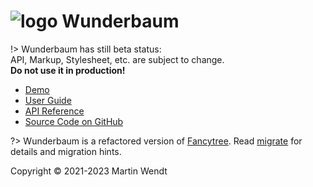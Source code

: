 # ![logo](/assets/tree_logo_32.png ':ignore') Wunderbaum

!> Wunderbaum has still beta status:<br>
   API, Markup, Stylesheet, etc. are subject to change.<br>
   **Do not use it in production!**

* [Demo](demo ':ignore')
* [User Guide](/tutorial/overview.md)
* [API Reference](/wunderbaum/api/index.html ':ignore')
* [Source Code on GitHub](https://github.com/mar10/wunderbaum)

?> Wunderbaum is a refactored version of [Fancytree](https://github.com/mar10/fancytree).
   Read [migrate](/tutorial/migrate.md) for details and migration hints.

Copyright &copy; 2021-2023 Martin Wendt
